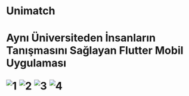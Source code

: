<h1>Unimatch<h1>
<p>Aynı Üniversiteden İnsanların Tanışmasını Sağlayan Flutter Mobil Uygulaması</p>
  
![1](https://user-images.githubusercontent.com/80161667/147368926-dd5a2ac9-40fe-43fc-ad1b-f7f909a2393a.jpeg)
![2](https://user-images.githubusercontent.com/80161667/147368923-74b4f9ca-1d5d-4b66-8dbf-f90858c57c78.jpeg)
![3](https://user-images.githubusercontent.com/80161667/147368924-b8a24b6d-490b-45d5-921d-3f4ab9e5c882.jpeg)
![4](https://user-images.githubusercontent.com/80161667/147368925-25708c38-40c5-4e4b-8c65-e7bdb086992a.jpeg)

